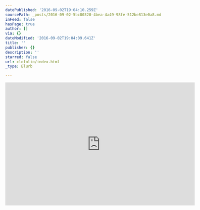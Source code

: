 ```yaml
---
datePublished: '2016-09-02T19:04:10.259Z'
sourcePath: _posts/2016-09-02-5bc80320-4bea-4a49-98fe-512be813e0a8.md
inFeed: false
hasPage: true
author: []
via: {}
dateModified: '2016-09-02T19:04:09.641Z'
title: ''
publisher: {}
description: ''
starred: false
url: clofolio/index.html
_type: Blurb

---
```

<iframe src="http://cdn.embedly.com/widgets/media.html?src=https%3A%2F%2Fstatic.issuu.com%2Fwebembed%2Fviewers%2Fstyle1%2Fv2%2FIssuuReader.swf&amp;fv=mode%3Dmini%26documentId%3D130416154827-6343bbbcb1444e4e826c76ce8e5dec0c&amp;url=https%3A%2F%2Fissuu.com%2Fchrisoladapo%2Fdocs%2Fclofolio&amp;image=https%3A%2F%2Fimage.issuu.com%2F130416154827-6343bbbcb1444e4e826c76ce8e5dec0c%2Fjpg%2Fpage_1.jpg&amp;key=b7d04c9b404c499eba89ee7072e1c4f7&amp;type=application%2Fx-shockwave-flash&amp;schema=issuu" width="600" height="389" scrolling="no" frameborder="0" allowfullscreen="" style=""></iframe>